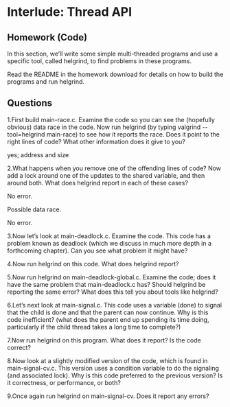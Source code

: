 # Interlude: Thread API
## Homework (Code)

In this section, we’ll write some simple multi-threaded programs and use a specific tool, called helgrind, to find problems in these programs.

Read the README in the homework download for details on how to build the programs and run helgrind.

## Questions

1.First build main-race.c. Examine the code so you can see the (hopefully obvious) data race in the code. Now run helgrind (by typing valgrind --tool=helgrind main-race) to see how it reports the race. Does it point to the right lines of code? What other information does it give to you?

yes; address and size

2.What happens when you remove one of the offending lines of code? Now add a lock around one of the updates to the shared variable, and then around both. What does helgrind report in each of these cases?

No error.

Possible data race.

No error.


3.Now let’s look at main-deadlock.c. Examine the code. This code has a problem known as deadlock (which we discuss in much more depth in a forthcoming chapter). Can you see what problem it might have?



4.Now run helgrind on this code. What does helgrind report?

5.Now run helgrind on main-deadlock-global.c. Examine the code; does it have the same problem that main-deadlock.c has? Should helgrind be reporting the same error? What does this tell you about tools like helgrind?

6.Let’s next look at main-signal.c. This code uses a variable (done) to signal that the child is done and that the parent can now continue. Why is this code inefficient? (what does the parent end up spending its time doing, particularly if the child thread takes a long time to complete?)

7.Now run helgrind on this program. What does it report? Is the code correct?


8.Now look at a slightly modified version of the code, which is found in main-signal-cv.c. This version uses a condition variable to do the signaling (and associated lock). Why is this code preferred to the previous version? Is it correctness, or performance, or both?

9.Once again run helgrind on main-signal-cv. Does it report any errors?

